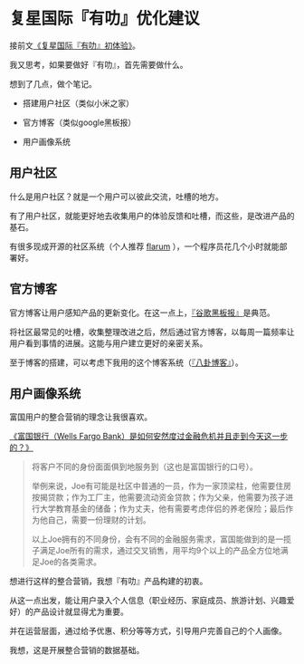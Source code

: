 # 复星国际『有叻』优化建议
接前文[《复星国际『有叻』初体验》](/-/think/2018-02-02)。

我又思考，如果要做好『有叻』，首先需要做什么。

想到了几点，做个笔记。

*   搭建用户社区（类似小米之家）
    
*   官方博客（类似google黑板报）
    
*   用户画像系统
    

## 用户社区

什么是用户社区？就是一个用户可以彼此交流，吐槽的地方。

有了用户社区，就能更好地去收集用户的体验反馈和吐槽，而这些，是改进产品的基石。

有很多现成开源的社区系统（个人推荐 [flarum](http://flarum.org.cn/) ），一个程序员花几个小时就能部署好。

## 官方博客

官方博客让用户感知产品的更新变化。在这一点上，[『谷歌黑板报』](https://china.googleblog.com/)是典范。

将社区最常见的吐槽，收集整理改进之后，然后通过官方博客，以每周一篇频率让用户看到事情的进展。这能与用户建立更好的亲密关系。

至于博客的搭建，可以考虑下我用的这个博客系统（[『八卦博客』](https://8gua.blog/)）。

## 用户画像系统

富国用户的整合营销的理念让我很喜欢。

[《富国银行（Wells Fargo Bank）是如何安然度过金融危机并且走到今天这一步的？》](https://www.zhihu.com/question/21439446/answer/18236475)

> 将客户不同的身份面面俱到地服务到（这也是富国银行的口号）。
> 
> 举例来说，Joe有可能是社区中普通的一员，作为一家顶梁柱，他需要住房按揭贷款；作为工厂主，他需要流动资金贷款；作为父亲，他需要为孩子进行大学教育基金的储备；作为丈夫，他有需要考虑伴侣的养老保险；最后作为他自己，需要一份理财的计划。
> 
> 以上Joe拥有的不同身份，会有不同的金融服务需求，富国能做到的是一揽子满足Joe所有的需求，通过交叉销售，用平均9个以上的产品全方位地满足Joe的各类需求。

想进行这样的整合营销，我想『有叻』产品构建的初衷。

从这一点出发，能让用户录入个人信息（职业经历、家庭成员、旅游计划、兴趣爱好）的产品设计就显得尤为重要。

并在运营层面，通过给予优惠、积分等等方式，引导用户完善自己的个人画像。

我想，这是开展整合营销的数据基础。